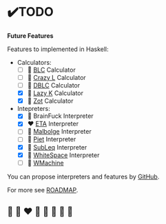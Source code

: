 # ✔️TODO

**Future Features**

Features to implemented in Haskell:
* Calculators:
  * [ ] 🦄 [BLC](https://github.com/helvm/blc) Calculator
  * [ ] 🦄 [Crazy L](https://crypto.stanford.edu/~blynn/lambda/crazyl.html) Calculator
  * [ ] 🦄 [DBLC](https://github.com/helvm/Dependent-Binary-Lambda-Calculus) Calculator
  * [x] 🦄 [Lazy K](https://helvm.org/lazy-k/lazy-k.html) Calculator
  * [x] 🦄 [Zot](https://github.com/helvm/zot_haskell) Calculator
* Intepreters:
  * [x] 🌈 BrainFuck Interpreter
  * [x] ❤️ [ETA](http://www.miketaylor.org.uk/tech/eta/doc/) Interpreter
  * [ ] 💛 [Malbolge](https://lutter.cc/malbolge/) Interpreter
  * [ ] 💚 [Piet](https://www.dangermouse.net/esoteric/piet.html) Interpreter
  * [x] 💙 [SubLeq](http://mazonka.com/subleq/) Interpreter
  * [x] 🤍 [WhiteSpace](https://helvm.github.io/WSpace/tutorial.html) Interpreter
  * [ ] 🖤 [WMachine](https://github.com/helvm/maszyna-w)

You can propose interpreters and features by [GitHub](https://github.com/helvm/helma/issues).

For more see [ROADMAP](../developers/ROADMAP.md).

## 🦄 🌈 ❤️ 💛 💚 💙 🤍 🖤

